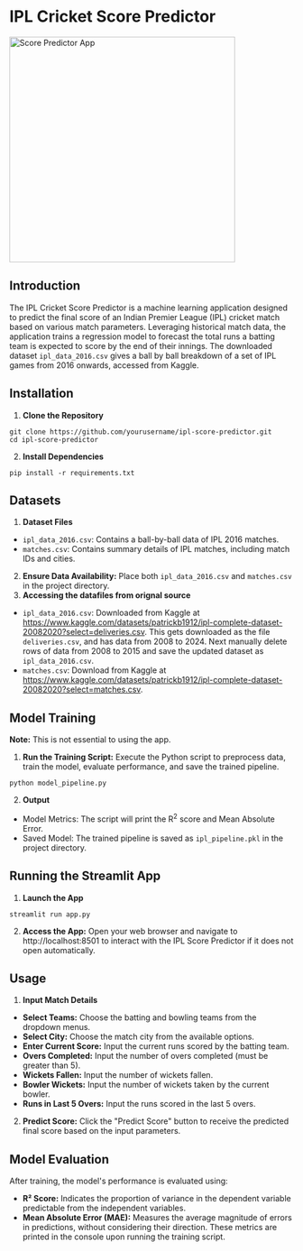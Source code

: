 # IPL Cricket Score Predictor  

<img src="Screenshot 2024-12-30 at 10.25.29 AM.png" alt="Score Predictor App" width="400"/>

## Introduction

The IPL Cricket Score Predictor is a machine learning application designed to predict the final score of an Indian Premier League (IPL) cricket match based on various match parameters. Leveraging historical match data, the application trains a regression model to forecast the total runs a batting team is expected to score by the end of their innings. The downloaded dataset `ipl_data_2016.csv` gives a ball by ball  breakdown of a set of IPL games from 2016 onwards, accessed from Kaggle.

## Installation

1. **Clone the Repository**
```
git clone https://github.com/yourusername/ipl-score-predictor.git
cd ipl-score-predictor
```
2. **Install Dependencies**
```
pip install -r requirements.txt
```

## Datasets

1. **Dataset Files**
- `ipl_data_2016.csv`: Contains a ball-by-ball data of IPL 2016 matches.
- `matches.csv`: Contains summary details of IPL matches, including match IDs and cities.
2. **Ensure Data Availability:** Place both `ipl_data_2016.csv` and `matches.csv` in the project directory.
3. **Accessing the datafiles from orignal source**
- `ipl_data_2016.csv`: Downloaded from Kaggle at https://www.kaggle.com/datasets/patrickb1912/ipl-complete-dataset-20082020?select=deliveries.csv. This gets downloaded as the file `deliveries.csv`, and has data from 2008 to 2024. Next manually delete rows of data from 2008 to 2015 and save the updated dataset as `ipl_data_2016.csv`.
- `matches.csv`: Download from Kaggle at https://www.kaggle.com/datasets/patrickb1912/ipl-complete-dataset-20082020?select=matches.csv.

## Model Training

**Note:** This is not essential to using the app.

1. **Run the Training Script:** Execute the Python script to preprocess data, train the model, evaluate performance, and save the trained pipeline.
```
python model_pipeline.py
```
2. **Output**
- Model Metrics: The script will print the R<sup>2</sup> score and Mean Absolute Error.
- Saved Model: The trained pipeline is saved as `ipl_pipeline.pkl` in the project directory.

## Running the Streamlit App

1. **Launch the App**
```
streamlit run app.py
```
2. **Access the App:** Open your web browser and navigate to http://localhost:8501 to interact with the IPL Score Predictor if it does not open automatically.

## Usage
1. **Input Match Details**
- **Select Teams:** Choose the batting and bowling teams from the dropdown menus.
- **Select City:** Choose the match city from the available options.
- **Enter Current Score:** Input the current runs scored by the batting team.
- **Overs Completed:** Input the number of overs completed (must be greater than 5).
- **Wickets Fallen:** Input the number of wickets fallen.
- **Bowler Wickets:** Input the number of wickets taken by the current bowler.
- **Runs in Last 5 Overs:** Input the runs scored in the last 5 overs.
2. **Predict Score:** Click the "Predict Score" button to receive the predicted final score based on the input parameters.

## Model Evaluation

After training, the model's performance is evaluated using:
- **R² Score:** Indicates the proportion of variance in the dependent variable predictable from the independent variables.
- **Mean Absolute Error (MAE):** Measures the average magnitude of errors in predictions, without considering their direction.
These metrics are printed in the console upon running the training script.





